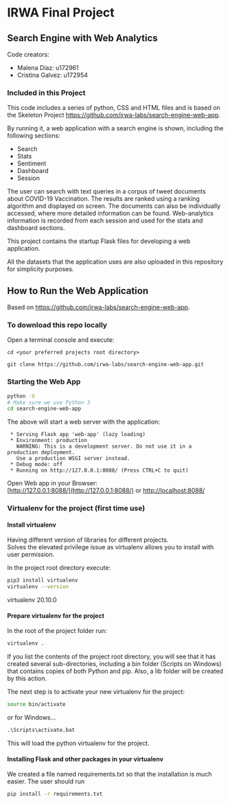 # IRWA Final Project
## Search Engine with Web Analytics

Code creators:

- Malena Díaz: u172961
- Cristina Galvez: u172954

### Included in this Project

This code includes a series of python, CSS and HTML files and is based on the Skeleton Project https://github.com/irwa-labs/search-engine-web-app.

By running it, a web application with a search engine is shown, including the following sections:
- Search
- Stats
- Sentiment
- Dashboard
- Session

The user can search with text queries in a corpus of tweet documents about COVID-19 Vaccination. The results are ranked using a ranking algorithm and displayed on screen. The documents can also be individually accessed, where more detailed information can be found. Web-analytics information is recorded from each session and used for the stats and dashboard sections.

This project contains the startup Flask files for developing a web application.

All the datasets that the application uses are also uploaded in this repository for simplicity purposes. 

## How to Run the Web Application

Based on https://github.com/irwa-labs/search-engine-web-app.

### To download this repo locally

Open a terminal console and execute:

```
cd <your preferred projects root directory>

git clone https://github.com/irwa-labs/search-engine-web-app.git

```


### Starting the Web App

```bash
python -V
# Make sure we use Python 3
cd search-engine-web-app
```
The above will start a web server with the application:
```
 * Serving Flask app 'web-app' (lazy loading)
 * Environment: production
   WARNING: This is a development server. Do not use it in a production deployment.
   Use a production WSGI server instead.
 * Debug mode: off
 * Running on http://127.0.0.1:8088/ (Press CTRL+C to quit)
```

Open Web app in your Browser:  
[http://127.0.0.1:8088/](http://127.0.0.1:8088/) or [http://localhost:8088/](http://localhost:8088/)


### Virtualenv for the project (first time use)
#### Install virtualenv
Having different version of libraries for different projects.  
Solves the elevated privilege issue as virtualenv allows you to install with user permission.

In the project root directory execute:
```bash
pip3 install virtualenv
virtualenv --version
```
virtualenv 20.10.0

#### Prepare virtualenv for the project
In the root of the project folder run:
```bash
virtualenv .
```

If you list the contents of the project root directory, you will see that it has created several sub-directories, including a bin folder (Scripts on Windows) that contains copies of both Python and pip. Also, a lib folder will be created by this action.

The next step is to activate your new virtualenv for the project:

```bash
source bin/activate
```

or for Windows...
```cmd
.\Scripts\activate.bat
```

This will load the python virtualenv for the project.

#### Installing Flask and other packages in your virtualenv

We created a file named requirements.txt so that the installation is much easier. The user should run

```bash
pip install -r requirements.txt
```




